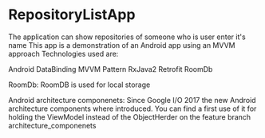 # RepositoryListApp
The application can show repositories of someone who is user enter it's name
This app is a demonstration of an Android app using an MVVM approach
Technologies used are:

Android DataBinding
MVVM Pattern
RxJava2
Retrofit
RoomDb 

RoomDb:
RoomDB is used for local storage


Android architecture componenets:
Since Google I/O 2017 the new Android architecture components where introduced. You can find a first use of it for holding the ViewModel instead of the ObjectHerder on the feature branch architecture_componenets
